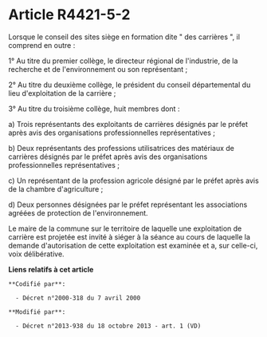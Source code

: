 # Article R4421-5-2

Lorsque le conseil des sites siège en formation dite " des carrières ", il comprend en outre : 

1° Au titre du premier collège, le directeur régional de l'industrie, de la recherche et de l'environnement ou son
représentant ; 

2° Au titre du deuxième collège, le président du conseil départemental du lieu d'exploitation de la carrière ; 

3° Au titre du troisième collège, huit membres dont : 

a) Trois représentants des exploitants de carrières désignés par le préfet après avis des organisations professionnelles
représentatives ; 

b) Deux représentants des professions utilisatrices des matériaux de carrières désignés par le préfet après avis des
organisations professionnelles représentatives ; 

c) Un représentant de la profession agricole désigné par le préfet après avis de la chambre d'agriculture ; 

d) Deux personnes désignées par le préfet représentant les associations agréées de protection de l'environnement. 

Le maire de la commune sur le territoire de laquelle une exploitation de carrière est projetée est invité à siéger à la
séance au cours de laquelle la demande d'autorisation de cette exploitation est examinée et a, sur celle-ci, voix
délibérative.

**Liens relatifs à cet article**

	**Codifié par**:

	  - Décret n°2000-318 du 7 avril 2000

	**Modifié par**:

	  - Décret n°2013-938 du 18 octobre 2013 - art. 1 (VD)
